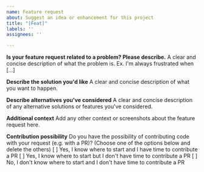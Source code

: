```yaml
---
name: Feature request
about: Suggest an idea or enhancement for this project
title: "[Feat]"
labels: ''
assignees: ''

---
```


**Is your feature request related to a problem? Please describe.**
A clear and concise description of what the problem is. Ex. I'm always frustrated when [...]

**Describe the solution you'd like**
A clear and concise description of what you want to happen.

**Describe alternatives you've considered**
A clear and concise description of any alternative solutions or features you've considered.

**Additional context**
Add any other context or screenshots about the feature request here.

**Contribution possibility**
Do you have the possibility of contributing code with your request (e.g. with a PR)? (Choose one of the options below and delete the others)
[ ] Yes, I know where to start and I have time to contribute a PR
[ ] Yes, I know where to start but I don't have time to contribute a PR
[ ] No, I don't know where to start and I don't have time to contribute a PR
